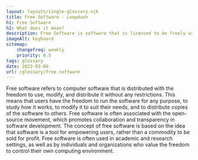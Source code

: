 ```yaml
--- 
layout: layouts/single-glossary.njk
title: Free Software - Loopdash
h1: Free Software
h2: What does it mean?
description: Free Software is software that is licensed to be freely used, modified, and distributed without any restrictions, allowing developers to create and distribute WordPress plugins and themes without any legal barriers.
imageAlt: keyboard
sitemap:
	changefreq: weekly
	priority: 0.5
tags: glossary
date: 2023-03-06
url: /glossary/free software
---
```


Free software refers to computer software that is distributed with the freedom to use, modify, and distribute it without any restrictions. This means that users have the freedom to run the software for any purpose, to study how it works, to modify it to suit their needs, and to distribute copies of the software to others. Free software is often associated with the open-source movement, which promotes collaboration and transparency in software development. The concept of free software is based on the idea that software is a tool for empowering users, rather than a commodity to be sold for profit. Free software is often used in academic and research settings, as well as by individuals and organizations who value the freedom to control their own computing environment.
